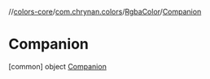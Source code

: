//[colors-core](../../../../index.md)/[com.chrynan.colors](../../index.md)/[RgbaColor](../index.md)/[Companion](index.md)



# Companion  
 [common] object [Companion](index.md)   

